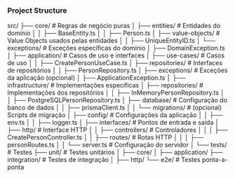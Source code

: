 ### Project Structure

src/
├── core/                   # Regras de negócio puras
│   ├── entities/           # Entidades do domínio
│   │   ├── BaseEntity.ts
│   │   ├── Person.ts
│   ├── value-objects/      # Value Objects usados pelas entidades
│   │   ├── UniqueEntityID.ts
│   └── exceptions/         # Exceções específicas do domínio
│       ├── DomainException.ts
│
├── application/            # Casos de uso e interfaces
│   ├── use-cases/          # Casos de uso
│   │   ├── CreatePersonUseCase.ts
│   ├── repositories/       # Interfaces de repositórios
│   │   ├── PersonRepository.ts
│   ├── exceptions/         # Exceções da aplicação (opcional)
│       ├── ApplicationException.ts
│
├── infrastructure/         # Implementações específicas
│   ├── repositories/       # Implementações dos repositórios
│   │   ├── InMemoryPersonRepository.ts
│   │   ├── PostgreSQLPersonRepository.ts
│   ├── database/           # Configuração do banco de dados
│   │   ├── prismaClient.ts
│   │   └── migrations/     # (opcional) Scripts de migração
│   ├── config/             # Configurações da aplicação
│   │   ├── env.ts
│   │   ├── logger.ts
│
├── interfaces/             # Pontos de entrada e saída
│   ├── http/               # Interface HTTP
│   │   ├── controllers/    # Controladores
│   │   │   ├── CreatePersonController.ts
│   │   ├── routes/         # Rotas HTTP
│   │   │   ├── personRoutes.ts
│   │   └── server.ts       # Configuração do servidor
│
└── tests/                  # Testes
    ├── unit/               # Testes unitários
    │   ├── core/
    │   ├── application/
    ├── integration/        # Testes de integração
    │   ├── http/
    └── e2e/                # Testes ponta-a-ponta
